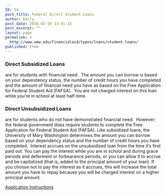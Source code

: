 ```yaml
---
ID: 54
post_title: Federal Direct Student Loans
author: Emily
post_date: 2016-02-19 13:41:15
post_excerpt: ""
layout: page
permalink: >
  http://www.umw.edu/financialaid/types/loans/student-loans/
published: true
---
```

<h3>Direct Subsidized Loans</h3>
are for students with financial need.  The amount you can borrow is based on your dependency status, the number of credit hours you have completed and the amount of financial need you have as based on the Free Application for Federal Student Aid (FAFSA).  You are not charged interest on this loan while you’re in school at least half-time.
<h3>Direct Unsubsidized Loans</h3>
are for students who do not have demonstrated financial need.  However; the federal government does require students to complete the Free Application for Federal Student Aid (FAFSA). Like subsidized loans, the University of Mary Washington determines the amount you can borrow based on your dependency status and the number of credit hours you have completed.  Interest accrues on the unsubsidized loan from the time it’s first paid out. You can pay the interest while you are in school and during grace periods and deferment or forbearance periods, or you can allow it to accrue and be capitalized (that is, added to the principal amount of your loan). If you choose not to pay the interest as it accrues, this will increase the total amount you have to repay because you will be charged interest on a higher principal amount.

<a href="http://www.umw.edu/financialaid/types-of-aid/loans/federal-direct-student-loans/federal-loan-application-instructions/">Application Instructions</a>